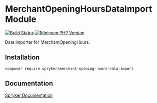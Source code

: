 # MerchantOpeningHoursDataImport Module
[![Build Status](https://travis-ci.org/spryker/merchant-opening-hours-data-import.svg)](https://travis-ci.org/spryker/merchant-opening-hours-data-import)
[![Minimum PHP Version](https://img.shields.io/badge/php-%3E%3D%207.2-8892BF.svg)](https://php.net/)

Data importer for MerchantOpeningHours.

## Installation

```
composer require spryker/merchant-opening-hours-data-import
```

## Documentation

[Spryker Documentation](https://academy.spryker.com/developing_with_spryker/module_guide/modules.html)
